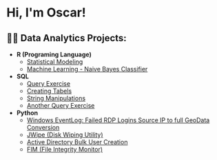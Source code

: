 <h1>Hi, I'm Oscar! 

<h2>👨‍💻 Data Analytics Projects:</h2>

- <b>R (Programing Language)</b>
  - [Statistical Modeling](https://github.com/oscarben160/R_projects/blob/main/statistical_modeling.Rmd)
  - [Machine Learning - Naive Bayes Classifier](https://github.com/oscarben160/R_projects/blob/main/Mushies.Rhttps://github.com/oscarben160/R_projects/blob/main/Mushies.R)
- <b>SQL</b>
  - [Query Exercise](https://github.com/oscarben160/SQL_projects/blob/main/query_exercise.sql)
  - [Creating Tabels](https://github.com/oscarben160/SQL_projects/blob/main/creating_various_tables.sql)
  - [String Manipulations](https://github.com/oscarben160/SQL_projects/blob/main/string_manipulations.sql)
  - [Another Query Exercise](https://github.com/oscarben160/SQL_projects/blob/main/movie_exercise.sql)
- <b>Python</b>
  - [Windows EventLog: Failed RDP Logins Source IP to full GeoData Conversion](https://github.com/joshmadakor1/Sentinel-Lab)
  - [JWipe (Disk Wiping Utility)](https://github.com/joshmadakor1/Jwipe.PowerShell)
  - [Active Directory Bulk User Creation](https://github.com/joshmadakor1/AD_PS)
  - [FIM (File Integrity Monitor)](https://github.com/joshmadakor1/PowerShell-Integrity-FIM)

<!--
**oscarben160/oscarben160** is a ✨ _special_ ✨ repository because its `README.md` (this file) appears on your GitHub profile.

Here are some ideas to get you started:

- 🔭 I’m currently working on ...
- 🌱 I’m currently learning ...
- 👯 I’m looking to collaborate on ...
- 🤔 I’m looking for help with ...
- 💬 Ask me about ...
- 📫 How to reach me: ...
- 😄 Pronouns: ...
- ⚡ Fun fact: ...
-->
